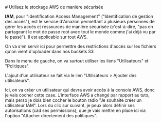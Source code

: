 # Utilisez le stockage AWS de manière sécurisée

**IAM**, pour "Identification Access Management" ("Identification de gestion des accès"), est le service d'Amazon permettant à plusieurs personnes de gérer les accès et ressources de manière sécurisée (c'est-à-dire, "pas en partageant le mot de passe root avec tout le monde comme j'ai déjà vu par le passé"). Il est applicable sur tout AWS.

On va s'en servir ici pour permettre des restrictions d'accès sur les fichiers qu'on vient d'uploader dans nos buckets S3.

Dans le menu de gauche, on va surtout utiliser les liens "Utilisateurs" et "Politiques".

L'ajout d'un utilisateur se fait via le lien "Utilisateurs > Ajouter des utilisateurs".

Ici, on va créer un utilisateur qui devra avoir accès à la console AWS, donc je vais cocher cette case.
L'interface AWS a changé par rapport au tuto, mais perso je dois bien cocher le bouton radio "Je souhaite créer un utilisateur IAM".
Lors du clic sur suivant, je peux alors définir ses autorisations (càd ses permissions), que je vais mettre en place ici via l'option "Attacher directement des politiques". 

